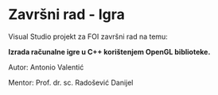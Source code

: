 # Završni rad - Igra
Visual Studio projekt za FOI završni rad na temu:

**Izrada računalne igre u C++ korištenjem OpenGL biblioteke.**

Autor: Antonio Valentić

Mentor: Prof. dr. sc. Radošević Danijel
